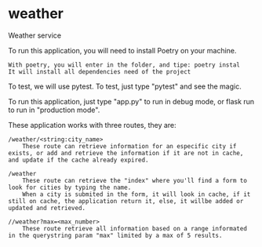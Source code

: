# weather
Weather service

To run this application, you will need to install Poetry on your machine.

    With poetry, you will enter in the folder, and tipe: poetry instal
    It will install all dependencies need of the project

To test, we will use pytest. To test, just type "pytest" and see the magic.

To run this application, just type "app.py" to run in debug mode, or flask run to run in "production mode".

These application works with three routes, they are:

    /weather/<string:city_name>
        These route can retrieve information for an especific city if exists, or add and retrieve the information if it are not in cache, and update if the cache already expired.

    /weather
        These route can retrieve the "index" where you'll find a form to look for cities by typing the name.
        When a city is submited in the form, it will look in cache, if it still on cache, the application return it, else, it willbe added or updated and retrieved.

    //weather?max=<max_number>
        These route retrieve all information based on a range informated in the querystring param "max" limited by a max of 5 results.
